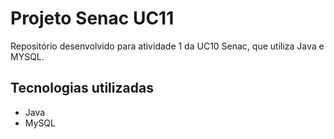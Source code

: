 # Projeto Senac UC11
Repositório desenvolvido para atividade 1 da UC10 Senac, que utiliza Java e MYSQL.
## Tecnologias utilizadas
- Java
- MySQL
